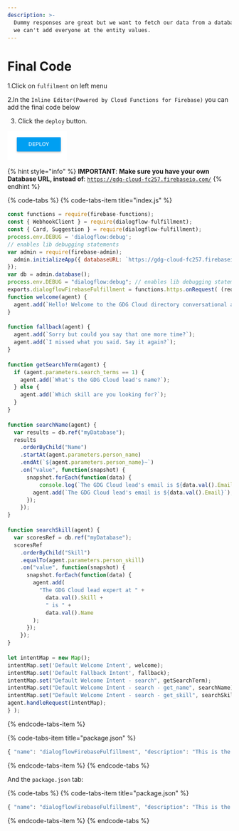 ```yaml
---
description: >-
  Dummy responses are great but we want to fetch our data from a database since
  we can't add everyone at the entity values.
---
```


# Final Code

1.Click on `fulfilment` on left menu

2.In the `Inline Editor(Powered by Cloud Functions for Firebase)` you can add the final code below

3. Click the `deploy` button.

![Firebase deploy button](.gitbook/assets/screen-shot-2018-07-19-at-08.47.27.png)

{% hint style="info" %}
**IMPORTANT**: **Make sure you have your own Database URL, instead of**: [`https://gdg-cloud-fc257.firebaseio.com/`](https://gdg-cloud-fc257.firebaseio.com/) 
{% endhint %}

{% code-tabs %}
{% code-tabs-item title="index.js" %}
```javascript
const functions = require(firebase-functions); 
const { WebhookClient } = require(dialogflow-fulfillment); 
const { Card, Suggestion } = require(dialogflow-fulfillment);
process.env.DEBUG = 'dialogflow:debug'; 
// enables lib debugging statements
var admin = require(firebase-admin); 
  admin.initializeApp({ databaseURL: `https://gdg-cloud-fc257.firebaseio.com/`
});
var db = admin.database();
process.env.DEBUG = "dialogflow:debug"; // enables lib debugging statements
exports.dialogflowFirebaseFulfillment = functions.https.onRequest( (request, response) => { const agent = new WebhookClient({ request, response }); console.log( "Dialogflow Request headers: " + JSON.stringify(request.headers) ); console.log("Dialogflow Request body: " + JSON.stringify(request.body));
function welcome(agent) {
  agent.add(`Hello! Welcome to the GDG Cloud directory conversational app. Would you like to find a lead by 1. Name,  2. Skill`);
}

function fallback(agent) {
  agent.add(`Sorry but could you say that one more time?`);
  agent.add(`I missed what you said. Say it again?`);
}

function getSearchTerm(agent) {
  if (agent.parameters.search_terms == 1) {
    agent.add(`What's the GDG Cloud lead's name?`);
  } else {
    agent.add(`Which skill are you looking for?`);
  }
}

function searchName(agent) {
  var results = db.ref("myDatabase");
  results
    .orderByChild("Name")
    .startAt(agent.parameters.person_name)
    .endAt(`${agent.parameters.person_name}~`)
    .on("value", function(snapshot) {
      snapshot.forEach(function(data) {
          console.log(`The GDG Cloud lead's email is ${data.val().Email}`);
        agent.add(`The GDG Cloud lead's email is ${data.val().Email}`);
      });
    });
}
​
function searchSkill(agent) {
  var scoresRef = db.ref("myDatabase");
  scoresRef
    .orderByChild("Skill")
    .equalTo(agent.parameters.person_skill)
    .on("value", function(snapshot) {
      snapshot.forEach(function(data) {
        agent.add(
          "The GDG Cloud lead expert at " +
            data.val().Skill +
            " is " +
            data.val().Name
        );
      });
    });
}
​
let intentMap = new Map();
intentMap.set('Default Welcome Intent', welcome);
intentMap.set('Default Fallback Intent', fallback);
intentMap.set("Default Welcome Intent - search", getSearchTerm);
intentMap.set("Default Welcome Intent - search - get_name", searchName);
intentMap.set("Default Welcome Intent - search - get_skill", searchSkill);
agent.handleRequest(intentMap);
} );
```
{% endcode-tabs-item %}

{% code-tabs-item title="package.json" %}
```javascript
{ "name": "dialogflowFirebaseFulfillment", "description": "This is the default fulfillment for a Dialogflow agents using Cloud Functions for Firebase", "version": "0.0.1", "private": true, "license": "Apache Version 2.0", "author": "Google Inc.", "engines": { "node": "~6.0" }, "scripts": { "start": "firebase serve --only functions:dialogflowFirebaseFulfillment", "deploy": "firebase deploy --only functions:dialogflowFirebaseFulfillment" }, "dependencies": { "actions-on-google": "2.0.0-alpha.4", "firebase-admin": "^5.4.2", "firebase-functions": "^0.5.7", "dialogflow": "^0.1.0", "dialogflow-fulfillment": "0.3.0-beta.3" }}
```
{% endcode-tabs-item %}
{% endcode-tabs %}

And the `package.json` tab:

{% code-tabs %}
{% code-tabs-item title="package.json" %}
```javascript
{ "name": "dialogflowFirebaseFulfillment", "description": "This is the default fulfillment for a Dialogflow agents using Cloud Functions for Firebase", "version": "0.0.1", "private": true, "license": "Apache Version 2.0", "author": "Google Inc.", "engines": { "node": "~6.0" }, "scripts": { "start": "firebase serve --only functions:dialogflowFirebaseFulfillment", "deploy": "firebase deploy --only functions:dialogflowFirebaseFulfillment" }, "dependencies": { "actions-on-google": "2.0.0-alpha.4", "firebase-admin": "^5.4.2", "firebase-functions": "^0.5.7", "dialogflow": "^0.1.0", "dialogflow-fulfillment": "0.3.0-beta.3" }}
```
{% endcode-tabs-item %}
{% endcode-tabs %}



